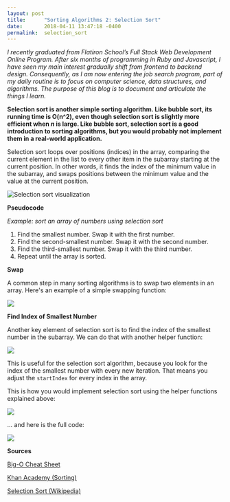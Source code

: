 ```yaml
---
layout: post
title:      "Sorting Algorithms 2: Selection Sort"
date:       2018-04-11 13:47:18 -0400
permalink:  selection_sort
---
```



*I recently graduated from Flatiron School’s Full Stack Web Development Online Program. After six months of programming in Ruby and Javascript, I have seen my main interest gradually shift from frontend to backend design. Consequently, as I am now entering the job search program, part of my daily routine is to focus on computer science, data structures, and algorithms. The purpose of this blog is to document and articulate the things I learn.*

**Selection sort is another simple sorting algorithm. Like bubble sort, its running time is O(n^2), even though selection sort is slightly more efficient when *n* is large. Like bubble sort, selection sort is a good introduction to sorting algorithms, but you would probably not implement them in a real-world application.**

Selection sort loops over positions (indices) in the array, comparing the current element in the list to every other item in the subarray starting at the current position. In other words, it finds the index of the minimum value in the subarray, and swaps positions between the minimum value and the value at the current position.

![Selection sort visualization](http://codepumpkin.com/wp-content/uploads/2017/10/SelectionSort_Avg_case.gif)

**Pseudocode**

*Example: sort an array of numbers using selection sort*

1. Find the smallest number. Swap it with the first number.
2. Find the second-smallest number. Swap it with the second number.
3. Find the third-smallest number. Swap it with the third number.
4. Repeat until the array is sorted.

**Swap**

A common step in many sorting algorithms is to swap two elements in an array. Here's an example of a simple swapping function:

![](https://i.imgur.com/gObVnC0.png)

**Find Index of Smallest Number**

Another key element of selection sort is to find the index of the smallest number in the subarray. We can do that with another helper function:

![](https://i.imgur.com/3MUiTa8.png)

This is useful for the selection sort algorithm, because you look for the index of the smallest number with every new iteration. That means you adjust the `startIndex` for every index in the array.

This is how you would implement selection sort using the helper functions explained above:

![](https://i.imgur.com/DmUKDsn.png)

... and here is the full code:

![](https://i.imgur.com/Yty9BrL.png)



**Sources**

[Big-O Cheat Sheet](http://bigocheatsheet.com/)

[Khan Academy (Sorting)](https://www.khanacademy.org/computing/computer-science/algorithms/sorting-algorithms/a/sorting)

[Selection Sort (Wikipedia)](https://en.wikipedia.org/wiki/Selection_sort)






